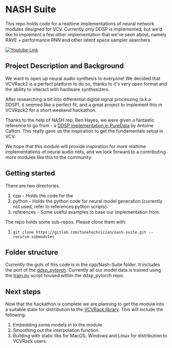 # NASH Suite 

This repo holds code for a realtime implementations of neural network modules designed for VCV. Currently only DDSP is implemented, but we'd like to implement a few other implementation that we've seen about, namely RAVE + performance RNN and other latent space sampler searchers.

[![Youtube Link](http://img.youtube.com/vi/Yxz7XeO1rsUM/0.jpg)](https://youtu.be/xz7XeO1rsUM "DDSP in VCVRack")

## Project Description and Background

We want to open up neural audio synthesis to everyone! We decided that VCVRack2 is a perfect platform to do so, thanks to it's very open format and the ability to interact with hardware synthesizers. 

After researching a bit into differential digital signal processing (a.k.a DDSP), it seemed like a perfect fit, and a great project to implement this in VCVRack2 for a short weekend hackathon. 

Thanks to the help of NASH rep, Ben Hayes, we were given a fantastic reference to go from - a [DDSP implementation in PureData](https://github.com/acids-ircam/ddsp_pytorch) by Antoine Callion. This really gave us the inspiration to get the fundamentals setup in VCV. 

We hope that this module will provide inspiration for more realtime implementations of neural audio nets, and we look forward to a contributing more modules like this to the community. 

## Getting started 

There are two directories. 

1. cpp - Holds the code for the 
2. python - Holds the python code for neural model generation (currently not used, refer to references python scripts).
3. references - Some useful examples to base our implementation from.

The repo holds some sub-repos. Please clone them with:

1. `git clone https://gitlab.com/tonetechnician/nash-suite.git --recurse-submodules`

## Folder structure

Currently the guts of this code is in the cpp/Nash-Suite folder. It includes the port of the [ddsp_pytorch](https://github.com/acids-ircam/ddsp_pytorch). Currently all our model data is trained using the [train.py](https://github.com/acids-ircam/ddsp_pytorch/blob/master/train.py) script housed within the ddsp_pytorch repo. 

## Next steps 

Now that the hackathon is complete we are planning to get the module into a suitable state for distribution to the [VCVRack library](https://library.vcvrack.com/). This will include the following:

1. Embedding some models in to the module.
2. Smoothing out the interpolation function 
3. Building with static libs for MacOS, Windows and Linux for distribution to VCVRack users.
